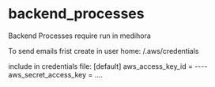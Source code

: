 # backend_processes
Backend Processes require run in medihora

To send emails frist create in user home: 
/.aws/credentials

include in credentials file: 
[default]
aws_access_key_id = ----
aws_secret_access_key = ....
